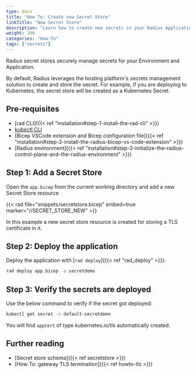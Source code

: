 ```yaml
---
type: docs
title: "How To: Create new Secret Store"
linkTitle: "New Secret Store"
description: "Learn how to create new secrets in your Radius Application"
weight: 200
categories: "How-To"
tags: ["secrets"]
---
```


Radius secret stores securely manage secrets for your Environment and Application.

By default, Radius leverages the hosting platform's secrets management solution to create and store the secret. For example, if you are deploying to Kubernetes, the secret store will be created as a Kubernetes Secret.

## Pre-requisites

- [rad CLI]({{< ref "installation#step-1-install-the-rad-cli" >}})
- [kubectl CLI](https://kubernetes.io/docs/tasks/tools/install-kubectl/)
- [Bicep VSCode extension and Bicep configuration file]({{< ref "installation#step-2-install-the-radius-bicep-vs-code-extension" >}})
- [Radius environment]({{< ref "installation#step-3-initialize-the-radius-control-plane-and-the-radius-environment" >}})

## Step 1: Add a Secret Store

Open the `app.bicep` from the current working directory and add a new Secret Store resource

{{< rad file="snippets/secretstore.bicep" embed=true marker="//SECRET_STORE_NEW" >}}

In this example a new secret store resource is created for storing a TLS certificate in it.

## Step 2: Deploy the application

Deploy the application with [`rad deploy`]({{< ref "rad_deploy" >}}):

```bash
rad deploy app.bicep -a secretdemo 
```

## Step 3: Verify the secrets are deployed

Use the below command to verify if the secret got deployed:

```bash
kubectl get secret -n default-secretdemo
```

You will find `appCert` of type kubernetes.io/tls automatically created.

## Further reading

- [Secret store schema]({{< ref secretstore >}})
- [How To: gateway TLS termination]({{< ref howto-tls >}})
